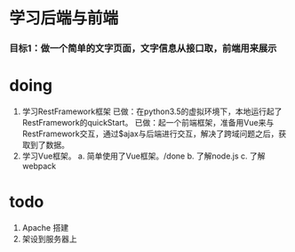 # 学习后端与前端

### 目标1：做一个简单的文字页面，文字信息从接口取，前端用来展示

# doing
1. 学习RestFramework框架
已做：在python3.5的虚拟环境下，本地运行起了RestFramework的quickStart。
已做：起一个前端框架，准备用Vue来与RestFramework交互，通过$ajax与后端进行交互，解决了跨域问题之后，获取到了数据。
2. 学习Vue框架。
  a. 简单使用了Vue框架。/done
  b. 了解node.js
  c. 了解webpack



# todo
1. Apache 搭建
2. 架设到服务器上
